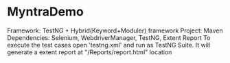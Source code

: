 # MyntraDemo
Framework: TestNG + Hybrid(Keyword+Moduler) framework 
Project: Maven
Dependencies: Selenium, WebdriverManager, TestNG, Extent Report
To execute the test cases open 'testng.xml' and run as TestNG Suite. It will generate a extent report at "/Reports/report.html" location
